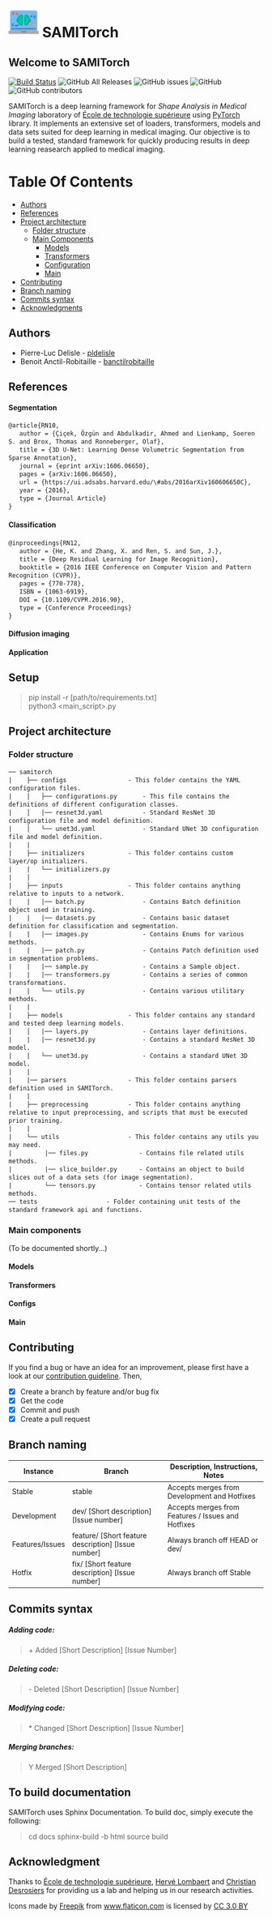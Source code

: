 # <img src="/icons/artificial-intelligence.png" width="60" vertical-align="bottom"> SAMITorch

## Welcome to SAMITorch

[![Build Status](https://travis-ci.com/sami-ets/SAMITorch.svg?branch=master)](https://travis-ci.com/sami-ets/SAMITorch)
![GitHub All Releases](https://img.shields.io/github/downloads/sami-ets/SAMITorch/total.svg)
![GitHub issues](https://img.shields.io/github/issues/sami-ets/SAMITorch.svg)
![GitHub](https://img.shields.io/github/license/sami-ets/SAMITorch.svg)
![GitHub contributors](https://img.shields.io/github/contributors/sami-ets/SAMITorch.svg)


SAMITorch is a deep learning framework for *Shape Analysis in Medical Imaging* laboratory of [École de technologie supérieure](https://www.etsmtl.ca/) using [PyTorch](https://github.com/pytorch) library.
It implements an extensive set of loaders, transformers, models and data sets suited for deep learning in medical imaging.
Our objective is to build a tested, standard framework for quickly producing results in deep learning reasearch applied to medical imaging. 

# Table Of Contents

-  [Authors](#authors)
-  [References](#references)
-  [Project architecture](#project-architecture)
    -  [Folder structure](#folder-structure)
    -  [Main Components](#main-components)
        -  [Models](#models)
        -  [Transformers](#transformers)
        -  [Configuration](#configs)
        -  [Main](#main)
 -  [Contributing](#contributing)
 -  [Branch naming](#branch-naming)
 -  [Commits syntax](#commits-syntax)
 -  [Acknowledgments](#acknowledgments)
 
 
## Authors

* Pierre-Luc Delisle - [pldelisle](https://github.com/pldelisle) 
* Benoit Anctil-Robitaille - [banctilrobitaille](https://github.com/banctilrobitaille)

## References

#### Segmentation
```
@article{RN10,
   author = {Çiçek, Özgün and Abdulkadir, Ahmed and Lienkamp, Soeren S. and Brox, Thomas and Ronneberger, Olaf},
   title = {3D U-Net: Learning Dense Volumetric Segmentation from Sparse Annotation},
   journal = {eprint arXiv:1606.06650},
   pages = {arXiv:1606.06650},
   url = {https://ui.adsabs.harvard.edu/\#abs/2016arXiv160606650C},
   year = {2016},
   type = {Journal Article}
}
```

#### Classification
```
@inproceedings{RN12,
   author = {He, K. and Zhang, X. and Ren, S. and Sun, J.},
   title = {Deep Residual Learning for Image Recognition},
   booktitle = {2016 IEEE Conference on Computer Vision and Pattern Recognition (CVPR)},
   pages = {770-778},
   ISBN = {1063-6919},
   DOI = {10.1109/CVPR.2016.90},
   type = {Conference Proceedings}
}
```

#### Diffusion imaging

#### Application


## Setup
> pip install -r [path/to/requirements.txt]  
> python3 <main_script>.py


## Project architecture
### Folder structure

```
── samitorch
|    ├── configs                 - This folder contains the YAML configuration files.
|    │   ├── configurations.py       - This file contains the definitions of different configuration classes.
|    │   |── resnet3d.yaml           - Standard ResNet 3D configuration file and model definition.
|    │   └── unet3d.yaml             - Standard UNet 3D configuration file and model definition.
|    |
|    ├── initializers            - This folder contains custom layer/op initializers.  
|    |   └── initializers.py
|    │
|    ├── inputs                  - This folder contains anything relative to inputs to a network.
|    |   |── batch.py                - Contains Batch definition object used in training. 
|    |   |── datasets.py             - Contains basic dataset definition for classification and segmentation.
|    |   |── images.py               - Contains Enums for various methods.
|    |   |── patch.py                - Contains Patch definition used in segmentation problems.
|    |   |── sample.py               - Contains a Sample object.
|    |   |── transformers.py         - Contains a series of common transformations.
|    |   └── utils.py                - Contains various utilitary methods.
|    |   
|    ├── models                  - This folder contains any standard and tested deep learning models.
|    │   |── layers.py               - Contains layer definitions. 
|    |   |── resnet3d.py             - Contains a standard ResNet 3D model.
|    |   └── unet3d.py               - Contains a standard UNet 3D model.                   
|    |
|    |── parsers                 - This folder contains parsers definition used in SAMITorch.
|    |
|    ├── preprocessing           - This folder contains anything relative to input preprocessing, and scripts that must be executed prior training.
|    |
|    └── utils                   - This folder contains any utils you may need.
|         |── files.py              - Contains file related utils methods.
|         |── slice_builder.py      - Contains an object to build slices out of a data sets (for image segmentation).
|         └── tensors.py            - Contains tensor related utils methods.            
── tests                   - Folder containing unit tests of the standard framework api and functions.

```

### Main components
(To be documented shortly...)
#### Models

#### Transformers

#### Configs

#### Main

## Contributing
If you find a bug or have an idea for an improvement, please first have a look at our [contribution guideline](https://github.com/sami-ets/SAMITorch/blob/master/CONTRIBUTING.md). Then,
- [X] Create a branch by feature and/or bug fix
- [X] Get the code
- [X] Commit and push
- [X] Create a pull request

## Branch naming

| Instance        | Branch                                              | Description, Instructions, Notes                   |
|-----------------|-----------------------------------------------------|----------------------------------------------------|
| Stable          | stable                                              | Accepts merges from Development and Hotfixes       |
| Development     | dev/ [Short description] [Issue number]             | Accepts merges from Features / Issues and Hotfixes |
| Features/Issues | feature/ [Short feature description] [Issue number] | Always branch off HEAD or dev/                     |
| Hotfix          | fix/ [Short feature description] [Issue number]     | Always branch off Stable                           |

## Commits syntax

##### Adding code:
> \+ Added [Short Description] [Issue Number]

##### Deleting code:
> \- Deleted [Short Description] [Issue Number]

##### Modifying code:
> \* Changed [Short Description] [Issue Number]

##### Merging branches:
> Y Merged [Short Description]

## To build documentation

SAMITorch uses Sphinx Documentation. To build doc, simply execute the following: 

> cd docs
> sphinx-build -b html source build


## Acknowledgment
Thanks to [École de technologie supérieure](https://www.etsmtl.ca/), [Hervé Lombaert](https://profs.etsmtl.ca/hlombaert/) and [Christian Desrosiers](https://www.etsmtl.ca/Professeurs/cdesrosiers/Accueil) for providing us a lab and helping us in our research activities.

Icons made by <a href="http://www.flaticon.com/authors/freepik" title="Freepik">Freepik</a> from <a href="http://www.flaticon.com" title="Flaticon">www.flaticon.com</a> is licensed by <a href="http://creativecommons.org/licenses/by/3.0/" title="Creative Commons BY 3.0" target="_blank">CC 3.0 BY</a>
